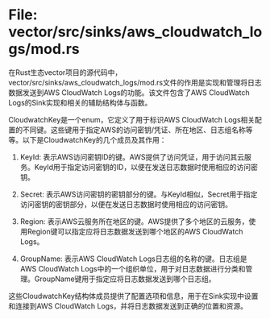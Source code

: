 # File: vector/src/sinks/aws_cloudwatch_logs/mod.rs

在Rust生态vector项目的源代码中，vector/src/sinks/aws_cloudwatch_logs/mod.rs文件的作用是实现和管理将日志数据发送到AWS CloudWatch Logs的功能。该文件包含了AWS CloudWatch Logs的Sink实现和相关的辅助结构体与函数。

CloudwatchKey是一个enum，它定义了用于标识AWS CloudWatch Logs相关配置的不同键。这些键用于指定AWS的访问密钥/凭证、所在地区、日志组名称等等。以下是CloudwatchKey的几个成员及其作用：

1. KeyId: 表示AWS访问密钥ID的键。AWS提供了访问凭证，用于访问其云服务。KeyId用于指定访问密钥的ID，以便在发送日志数据时使用相应的访问密钥。

2. Secret: 表示AWS访问密钥的密钥部分的键。与KeyId相似，Secret用于指定访问密钥的密钥部分，以便在发送日志数据时使用相应的访问密钥。

3. Region: 表示AWS云服务所在地区的键。AWS提供了多个地区的云服务，使用Region键可以指定应将日志数据发送到哪个地区的AWS CloudWatch Logs。

4. GroupName: 表示AWS CloudWatch Logs日志组的名称的键。日志组是AWS CloudWatch Logs中的一个组织单位，用于对日志数据进行分类和管理。GroupName键用于指定应将日志数据发送到哪个日志组。

这些CloudwatchKey结构体成员提供了配置选项和信息，用于在Sink实现中设置和连接到AWS CloudWatch Logs，并将日志数据发送到正确的位置和资源。

